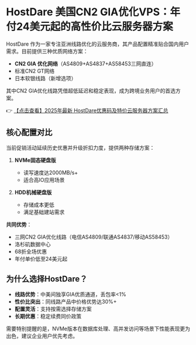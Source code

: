 # HostDare 美国CN2 GIA优化VPS：年付24美元起的高性价比云服务器方案

HostDare 作为一家专注亚洲线路优化的云服务商，其产品配置精准贴合国内用户需求。目前提供三种优质网络方案：

- **CN2 GIA 优化网络**（AS4809+AS4837+AS58453三网直连）
- 标准CN2 GT网络
- 日本软银线路（新增选项）

其中CN2 GIA优化线路凭借超低延迟和稳定表现，成为跨境业务用户的首选方案。

👉 [【点击查看】2025年最新 HostDare优惠码及特价云服务器方案汇总](https://bit.ly/hostdare)

## 核心配置对比

当前促销活动延续历史优惠并升级折扣力度，提供两种存储方案：

1. **NVMe固态硬盘版**  
   - 读写速度达2000MB/s+
   - 适合高IO应用场景

2. **HDD机械硬盘版**  
   - 存储成本更低
   - 满足基础建站需求

**共同优势**：
- 三网CN2 GIA优化线路（电信AS4809/联通AS4837/移动AS58453）
- 洛杉矶数据中心
- 68折全场优惠
- 年付单价低至24美元起

## 为什么选择HostDare？

- **线路优势**：中美间独享GIA优质通道，丢包率<1%
- **性价比突出**：同线路产品中价格优势达30%+
- **配置灵活**：支持按需选择存储方案
- **长期优惠**：稳定续费同价政策

需要特别提醒的是，NVMe版本在数据库处理、高并发访问等场景下性能表现更为出色，建议企业用户优先考虑。